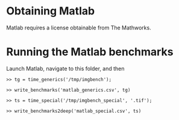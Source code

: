 # Obtaining Matlab

Matlab requires a license obtainable from The Mathworks.

# Running the Matlab benchmarks

Launch Matlab, navigate to this folder, and then

```
>> tg = time_generics('/tmp/imgbench');

>> write_benchmarks('matlab_generics.csv', tg)

>> ts = time_special('/tmp/imgbench_special', '.tif');

>> write_benchmarks2deep('matlab_special.csv', ts)
```
